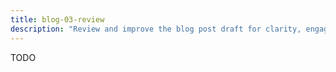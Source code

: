 ```yaml
---
title: blog-03-review
description: "Review and improve the blog post draft for clarity, engagement, and SEO."
---
```



TODO